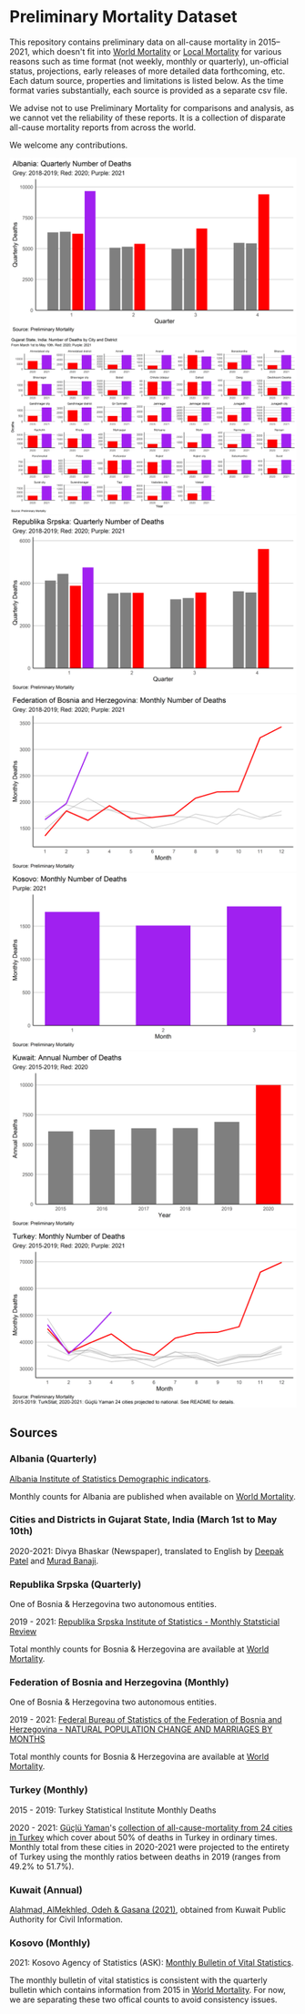 # Preliminary Mortality Dataset

This repository contains preliminary data on all-cause mortality in 2015–2021, which doesn't fit into [World Mortality](https://github.com/akarlinsky/world_mortality) or [Local Mortality](https://github.com/akarlinsky/world_mortality/tree/main/local_mortality) for various reasons such as time format (not weekly, monthly or quarterly), un-official status, projections, early releases of more detailed data forthcoming, etc.
Each datum source, properties and limitations is listed below.
As the time format varies substantially, each source is provided as a separate csv file.

We advise not to use Preliminary Mortality for comparisons and analysis, as we cannot vet the reliability of these reports. It is a collection of disparate all-cause mortality reports from across the world.
 
We welcome any contributions.   


![Albania](plot_albania.png)
![Gujarat](plot_gujarat.png)
![Srpska](plot_srpska.png)
![Bosnia](plot_bosnia.png)
![Kosovo](plot_kosovo.png)
![Kuwait](plot_kuwait.png)
![Turkey](plot_turkey.png)


## Sources

### Albania (Quarterly)
[Albania Institute of Statistics Demographic indicators](http://www.instat.gov.al/en/themes/demography-and-social-indicators/births-deaths-and-marriages/publication/2021/demographic-indicators-q1-2021/).

Monthly counts for Albania are published when available on [World Mortality](https://github.com/akarlinsky/world_mortality). 

### Cities and Districts in Gujarat State, India (March 1st to May 10th)
2020-2021: Divya Bhaskar (Newspaper), translated to English by [Deepak Patel](https://twitter.com/deepakpatel_91/status/1393070596741734405) and [Murad Banaji](https://twitter.com/muradbanaji). 


### Republika Srpska (Quarterly)
One of Bosnia & Herzegovina two autonomous entities.

2019 - 2021: [Republika Srpska Institute of Statistics - Monthly Statsticial Review](https://www.rzs.rs.ba/front/article/4799/)

Total monthly counts for Bosnia & Herzegovina are available at [World Mortality](https://github.com/akarlinsky/world_mortality).


### Federation of Bosnia and Herzegovina (Monthly)
One of Bosnia & Herzegovina two autonomous entities.

2019 - 2021: [Federal Bureau of Statistics of the Federation of Bosnia and Herzegovina - NATURAL POPULATION CHANGE AND MARRIAGES BY MONTHS](http://fzs.ba/index.php/publikacije/saopcenjapriopcenja/stanovnistvo-i-registar/)

Total monthly counts for Bosnia & Herzegovina are available at [World Mortality](https://github.com/akarlinsky/world_mortality).


### Turkey (Monthly)
2015 - 2019: Turkey Statistical Institute Monthly Deaths

2020 - 2021: [Güçlü Yaman](https://twitter.com/GucluYaman)'s [collection of all-cause-mortality from 24 cities in Turkey](https://github.com/gucluyaman/Excess-mortality-in-Turkey) which cover about 50% of deaths in Turkey in ordinary times. Monthly total from these cities in 2020-2021 were projected to the entirety of Turkey using the monthly ratios between deaths in 2019 (ranges from 49.2% to 51.7%). 

### Kuwait (Annual)
[Alahmad, AlMekhled, Odeh & Gasana (2021)](https://www.medrxiv.org/content/10.1101/2021.03.25.21254360v1.full.pdf), obtained from Kuwait
Public Authority for Civil Information.

### Kosovo (Monthly)
2021: Kosovo Agency of Statistics (ASK): [Monthly Bulletin of Vital Statistics](https://ask.rks-gov.net/sq/agjencia-e-statistikave-te-kosoves/add-news/statistikat-e-lindjeve-vdekjeve-kurorezimeve-dhe-shurorezimeve-mars-2021).

The monthly bulletin of vital statistics is consistent with the quarterly bulletin which contains information from 2015 in [World Mortality](https://github.com/akarlinsky/world_mortality). For now, we are separating these two offical counts to avoid consistency issues.
